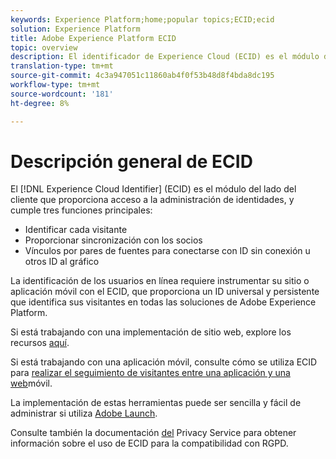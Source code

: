 ```yaml
---
keywords: Experience Platform;home;popular topics;ECID;ecid
solution: Experience Platform
title: Adobe Experience Platform ECID
topic: overview
description: El identificador de Experience Cloud (ECID) es el módulo del lado del cliente que proporciona acceso a la administración de identidades, y que cumple tres funciones principales.
translation-type: tm+mt
source-git-commit: 4c3a947051c11860ab4f0f53b48d8f4bda8dc195
workflow-type: tm+mt
source-wordcount: '181'
ht-degree: 8%

---
```



# Descripción general de ECID

El [!DNL Experience Cloud Identifier] (ECID) es el módulo del lado del cliente que proporciona acceso a la administración de identidades, y cumple tres funciones principales:

- Identificar cada visitante
- Proporcionar sincronización con los socios
- Vínculos por pares de fuentes para conectarse con ID sin conexión u otros ID al gráfico

La identificación de los usuarios en línea requiere instrumentar su sitio o aplicación móvil con el ECID, que proporciona un ID universal y persistente que identifica sus visitantes en todas las soluciones de Adobe Experience Platform.

Si está trabajando con una implementación de sitio web, explore los recursos [aquí](https://docs.adobe.com/content/help/es-ES/id-service/using/home.html).

Si está trabajando con una aplicación móvil, consulte cómo se utiliza ECID para [realizar el seguimiento de visitantes entre una aplicación y una web](https://docs.adobe.com/content/help/en/mobile-services/ios/sdk-reference-ios/hybrid-app.html)móvil.

La implementación de estas herramientas puede ser sencilla y fácil de administrar si utiliza [Adobe Launch](https://docs.adobe.com/content/help/es-ES/launch/using/overview.html).

Consulte también la documentación [del](../privacy-service/identity-data.md) Privacy Service para obtener información sobre el uso de ECID para la compatibilidad con RGPD.

